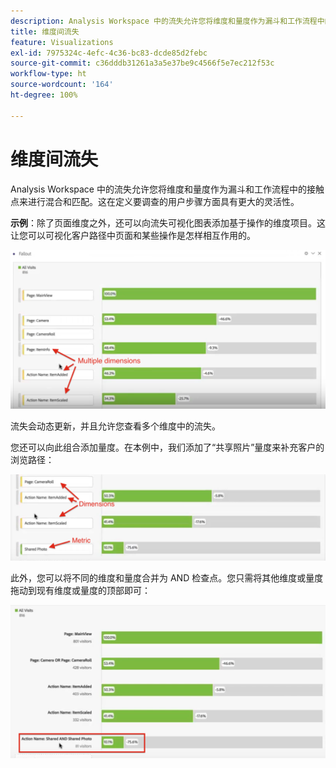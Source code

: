 ```yaml
---
description: Analysis Workspace 中的流失允许您将维度和量度作为漏斗和工作流程中的接触点来进行混合和匹配。这在定义要调查的用户步骤方面具有更大的灵活性。
title: 维度间流失
feature: Visualizations
exl-id: 7975324c-4efc-4c36-bc83-dcde85d2febc
source-git-commit: c36dddb31261a3a5e37be9c4566f5e7ec212f53c
workflow-type: ht
source-wordcount: '164'
ht-degree: 100%

---
```


# 维度间流失

Analysis Workspace 中的流失允许您将维度和量度作为漏斗和工作流程中的接触点来进行混合和匹配。这在定义要调查的用户步骤方面具有更大的灵活性。

**示例**：除了页面维度之外，还可以向流失可视化图表添加基于操作的维度项目。这让您可以可视化客户路径中页面和某些操作是怎样相互作用的。

![](assets/interdimensional-fallout1.png)

流失会动态更新，并且允许您查看多个维度中的流失。

您还可以向此组合添加量度。在本例中，我们添加了“共享照片”量度来补充客户的浏览路径：

![](assets/interdimensional-fallout2.png)

此外，您可以将不同的维度和量度合并为 AND 检查点。您只需将其他维度或量度拖动到现有维度或量度的顶部即可：

![](assets/interdimensional-fallout3.png)
